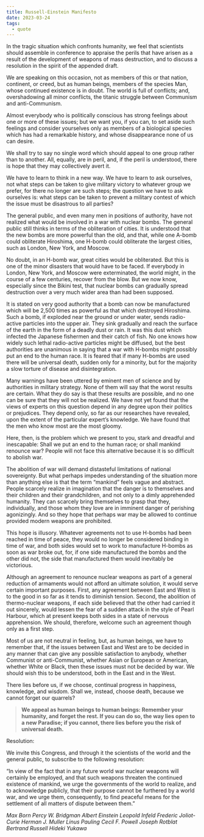 ```yaml
---
title: Russell-Einstein Manifesto
date: 2023-03-24
tags:
  - quote
---
```

In the tragic situation which confronts humanity, we feel that scientists should assemble in conference to appraise the perils that have arisen as a result of the development of weapons of mass destruction, and to discuss a resolution in the spirit of the appended draft.

We are speaking on this occasion, not as members of this or that nation, continent, or creed, but as human beings, members of the species Man, whose continued existence is in doubt. The world is full of conflicts; and, overshadowing all minor conflicts, the titanic struggle between Communism and anti-Communism.

Almost everybody who is politically conscious has strong feelings about one or more of these issues; but we want you, if you can, to set aside such feelings and consider yourselves only as members of a biological species which has had a remarkable history, and whose disappearance none of us can desire.

We shall try to say no single word which should appeal to one group rather than to another. All, equally, are in peril, and, if the peril is understood, there is hope that they may collectively avert it.

We have to learn to think in a new way. We have to learn to ask ourselves, not what steps can be taken to give military victory to whatever group we prefer, for there no longer are such steps; the question we have to ask ourselves is: what steps can be taken to prevent a military contest of which the issue must be disastrous to all parties?

The general public, and even many men in positions of authority, have not realized what would be involved in a war with nuclear bombs. The general public still thinks in terms of the obliteration of cities. It is understood that the new bombs are more powerful than the old, and that, while one A-bomb could obliterate Hiroshima, one H-bomb could obliterate the largest cities, such as London, New York, and Moscow.

No doubt, in an H-bomb war, great cities would be obliterated. But this is one of the minor disasters that would have to be faced. If everybody in London, New York, and Moscow were exterminated, the world might, in the course of a few centuries, recover from the blow. But we now know, especially since the Bikini test, that nuclear bombs can gradually spread destruction over a very much wider area than had been supposed.

It is stated on very good authority that a bomb can now be manufactured which will be 2,500 times as powerful as that which destroyed Hiroshima. Such a bomb, if exploded near the ground or under water, sends radio-active particles into the upper air. They sink gradually and reach the surface of the earth in the form of a deadly dust or rain. It was this dust which infected the Japanese fishermen and their catch of fish. No one knows how widely such lethal radio-active particles might be diffused, but the best authorities are unanimous in saying that a war with H-bombs might possibly put an end to the human race. It is feared that if many H-bombs are used there will be universal death, sudden only for a minority, but for the majority a slow torture of disease and disintegration.

Many warnings have been uttered by eminent men of science and by authorities in military strategy. None of them will say that the worst results are certain. What they do say is that these results are possible, and no one can be sure that they will not be realized. We have not yet found that the views of experts on this question depend in any degree upon their politics or prejudices. They depend only, so far as our researches have revealed, upon the extent of the particular expert’s knowledge. We have found that the men who know most are the most gloomy.

Here, then, is the problem which we present to you, stark and dreadful and inescapable: Shall we put an end to the human race; or shall mankind renounce war? People will not face this alternative because it is so difficult to abolish war.

The abolition of war will demand distasteful limitations of national sovereignty. But what perhaps impedes understanding of the situation more than anything else is that the term “mankind” feels vague and abstract. People scarcely realize in imagination that the danger is to themselves and their children and their grandchildren, and not only to a dimly apprehended humanity. They can scarcely bring themselves to grasp that they, individually, and those whom they love are in imminent danger of perishing agonizingly. And so they hope that perhaps war may be allowed to continue provided modern weapons are prohibited.

This hope is illusory. Whatever agreements not to use H-bombs had been reached in time of peace, they would no longer be considered binding in time of war, and both sides would set to work to manufacture H-bombs as soon as war broke out, for, if one side manufactured the bombs and the other did not, the side that manufactured them would inevitably be victorious.

Although an agreement to renounce nuclear weapons as part of a general reduction of armaments would not afford an ultimate solution, it would serve certain important purposes. First, any agreement between East and West is to the good in so far as it tends to diminish tension. Second, the abolition of thermo-nuclear weapons, if each side believed that the other had carried it out sincerely, would lessen the fear of a sudden attack in the style of Pearl Harbour, which at present keeps both sides in a state of nervous apprehension. We should, therefore, welcome such an agreement though only as a first step.

Most of us are not neutral in feeling, but, as human beings, we have to remember that, if the issues between East and West are to be decided in any manner that can give any possible satisfaction to anybody, whether Communist or anti-Communist, whether Asian or European or American, whether White or Black, then these issues must not be decided by war. We should wish this to be understood, both in the East and in the West.

There lies before us, if we choose, continual progress in happiness, knowledge, and wisdom. Shall we, instead, choose death, because we cannot forget our quarrels? 
>**We appeal as human beings to human beings: Remember your humanity, and forget the rest. If you can do so, the way lies open to a new Paradise; if you cannot, there lies before you the risk of universal death.**

Resolution:

We invite this Congress, and through it the scientists of the world and the general public, to subscribe to the following resolution:

“In view of the fact that in any future world war nuclear weapons will certainly be employed, and that such weapons threaten the continued existence of mankind, we urge the governments of the world to realize, and to acknowledge publicly, that their purpose cannot be furthered by a world war, and we urge them, consequently, to find peaceful means for the settlement of all matters of dispute between them.”

_Max Born_
_Percy W. Bridgman_
_Albert Einstein_
_Leopold Infeld_
_Frederic Joliot-Curie_
_Herman J. Muller_
_Linus Pauling_
_Cecil F. Powell_
_Joseph Rotblat_
_Bertrand Russell_
_Hideki Yukawa_